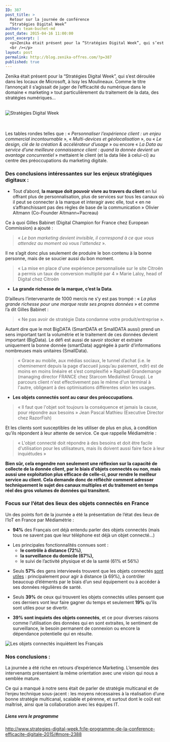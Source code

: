 ```yaml
---
ID: 387
post_title: >
  Retour sur la journée de conférence
  “Stratégies Digital Week”
author: team-buchet-md
post_date: 2015-04-16 11:00:00
post_excerpt: |
  <p>Zenika était présent pour la “Stratégies Digital Week”, qui s’est déroulée dans les locaux de Microsoft, à Issy­ les Moulineaux. Comme le titre l’annonçait il s’agissait de juger de l’efficacité du numérique dans le domaine «&nbsp;marketing&nbsp;» tout particulièrement du traitement de la data, des stratégies numériques…<br /><br /></p> <p><img src="/public/Al/Strategie_Digital/strat.png" alt="Stratégies Digital Week" style="display:block; margin:0 auto;" title="Stratégies Digital Week" /><br />
  <br /></p>
layout: post
permalink: http://blog.zenika-offres.com/?p=387
published: true
---
```

<p>Zenika était présent pour la “Stratégies Digital Week”, qui s’est déroulée dans les locaux de Microsoft, à Issy­ les Moulineaux. Comme le titre l’annonçait il s’agissait de juger de l’efficacité du numérique dans le domaine «&nbsp;marketing&nbsp;» tout particulièrement du traitement de la data, des stratégies numériques…<br /><br /></p> <p><img src="/wp-content/uploads/2015/07/strat.png" alt="Stratégies Digital Week" style="display:block; margin:0 auto;" title="Stratégies Digital Week" /><br />
<br /></p>
<!--more-->
<p>Les tables rondes telles que&nbsp;: «<em> Personnaliser l’expérience client&nbsp;: un enjeu commercial incontournable</em> », «&nbsp;<em>Multi-devices et géolocalisation</em> », ou «<em> Le design, clé de la création &amp; accélérateur d’usage</em>&nbsp;» ou encore «&nbsp;<em>La Data au service d’une meilleure connaissance client&nbsp;: quand la donnée devient un avantage concurrentiel</em>&nbsp;» mettaient le client (et la data liée à celui-ci)  au centre des préoccupations du marketing digitale.</p> <h3>Des conclusions intéressantes sur les enjeux stratégiques digitaux&nbsp;:</h3> <ul> <li>Tout d’abord, <strong>la marque doit pouvoir vivre au travers du client</strong> en lui offrant plus de personnalisation, plus de services sur tous les canaux où il peut se connecter à la marque et interagir avec elle, tout «&nbsp;en ne s’affranchissant pas des règles de base de la communication&nbsp;» Olivier Altmann (Co-Founder Altmann+Pacreau)</li> </ul> <p>Ce à quoi Gilles Babinet (Digital Champion for France chez European Commission) a ajouté&nbsp;:</p> <blockquote><p>«&nbsp;<em>Le bon marketing devient invisible, il correspond à ce que vous attendez au moment où vous l'attendez</em> ».</p></blockquote> <p>Il ne s’agit donc plus seulement de produire le bon contenu à la bonne personne, mais de se soucier aussi du bon moment.</p> <blockquote><p>«&nbsp;La mise en place d'une expérience personnalisée sur le site Citroën a permis un taux de conversion multiplié par 4&nbsp;» Marie Laloy, head of Digital chez Citroën</p></blockquote> <ul> <li><strong>La grande richesse de la marque, c’est la Data</strong>.</li> </ul> <p>D’ailleurs l’intervenante de 1000 mercis ne s’y est pas trompé&nbsp;: «&nbsp;<em>La plus grande richesse pour une marque reste ses propres données</em>&nbsp;» et comme l’a dit Gilles Babinet&nbsp;:</p> <blockquote><p>«&nbsp;Ne pas avoir de stratégie Data condamne votre produit/entreprise ».</p></blockquote> <p>Autant dire que le mot BigDATA (SmartDATA et SmallDATA aussi) prend un sens important tant la volumétrie et le traitement de ces données devient important (BigData). Le défi est aussi de savoir stocker et extraire uniquement la bonne donnée (smartData) aggrégée à partir d’informations nombreuses mais unitaires (SmallData).</p> <blockquote><p>«&nbsp;Grace au mobile, aux médias sociaux, le tunnel d’achat (i.e. le cheminement depuis la page d’accueil jusqu’au paiement, ndlr) est de moins en moins linéaire et s’est complexifié&nbsp;» Raphaël Grandemange (managing director FRANCE chez Starcom MediaVest Group). Le parcours client n'est effectivement pas le même d'un terminal à l'autre, obligeant à des optimisations différentes selon les usages.</p></blockquote> <ul> <li><strong> Les objets connectés sont au cœur des préoccupations</strong>.</li> </ul> <blockquote><p>«&nbsp;Il faut que l'objet soit toujours la conséquence et jamais la cause, pour répondre aux besoins&nbsp;» Jean Pascal Mathieu (Executive Director chez RazorFish)</p></blockquote> <p>Et les clients sont susceptibles de les utiliser de plus en plus, à condition qu’ils répondent à leur attente de service. Ce que rappelle Médiamétrie&nbsp;:</p> <blockquote><p>«&nbsp;L'objet connecté doit répondre à des besoins et doit être facile d'utilisation pour les utilisateurs, mais ils doivent aussi faire face à leur inquiétudes&nbsp;»</p></blockquote> <p><strong>Bien sûr, cela engendre non seulement une réflexion sur la  capacité de collecte de la donnée client, par le biais d’objets connectés ou non, mais aussi une exploitation plus efficace de celle-ci, pour rendre le meilleur service au client. Cela demande donc de réfléchir comment adresser techniquement le sujet des canaux multiples et du traitement en temps réel des gros volumes de données qui transitent.</strong></p> <h3>Focus sur l’état des lieux des objets connectés en France</h3> <p>Un des points fort de la journée a été la présentation de l’état des lieux de l’IoT en France par Médiamétrie&nbsp;:</p> <ul> <li><strong>94%</strong> des Français ont déjà entendu parler des objets connectés (mais tous ne savent pas que leur téléphone est déjà un objet connecté…)</li> </ul> <ul> <li>Les principales fonctionnalités connues sont&nbsp;: <ul> <li><strong>le contrôle à distance (72%)</strong>,</li> <li><strong>la surveillance du domicile (67%),</strong></li> <li>le suivi de l’activité physique et de la santé (61% et 56%)</li> </ul></li> </ul> <ul> <li>Seuls <strong>57%</strong> des gens interviewés trouvent que les objets connectés <ins>sont utiles</ins>&nbsp;: principalement pour agir à distance (à 69%), à contrôler beaucoup d’éléments par le biais d’un seul équipement ou à accéder à ses données régulières de santé.</li> </ul> <ul> <li>Seuls <strong>39%</strong> de ceux qui trouvent les objets connectés utiles pensent que ces derniers vont leur faire gagner du temps et seulement <strong>19%</strong> qu’ils sont utiles pour se divertir.</li> </ul> <ul> <li><strong>39% sont inquiets des objets connectés</strong>, et ce pour diverses raisons comme l’utilisation des données qui en sont extraites, le sentiment de surveillance, le besoin permanent de connexion ou encore la dépendance potentielle qui en résulte.</li> </ul> <p><img src="/wp-content/uploads/2015/07/IOT_inquietant.png" alt="Les objets connectés inquiètent les Français" style="display:block; margin:0 auto;" title="Les objets connectés inquiètent les Français" /></p> <h3>Nos conclusions&nbsp;:</h3> <p>La journée a été riche en retours d’expérience Marketing. L’ensemble des intervenants présentaient la même orientation avec une vision qui nous a semblée mature.</p> <p>Ce qui a manqué à notre sens était de parler de stratégie multicanal et de l’enjeu technique sous-jacent&nbsp;: les moyens nécessaires à la réalisation d’une bonne stratégie multicanal, scalable et pérenne, et surtout dont le coût est maîtrisé, ainsi que la collaboration avec les équipes IT.</p> <h5>Liens vers le programme</h5> <p><a href="http://www.strategies-digital-week.fr/le-programme-de-la-conference-efficacite-digitale-2015/#more-2388" title="Stratégie Digitale Week">http://www.strategies-digital-week.fr/le-programme-de-la-conference-efficacite-digitale-2015/#more-2388</a></p>
